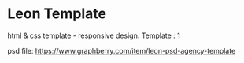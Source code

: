 # Leon Template
html &amp; css template - responsive design.
Template : 1


psd file: https://www.graphberry.com/item/leon-psd-agency-template
